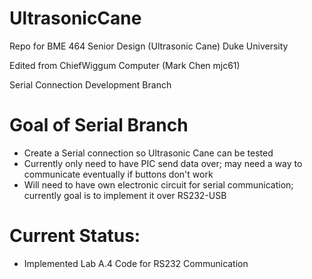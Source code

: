 # UltrasonicCane
Repo for BME 464 Senior Design (Ultrasonic Cane)
Duke University

Edited from ChiefWiggum Computer (Mark Chen mjc61)

Serial Connection Development Branch

# Goal of Serial Branch
* Create a Serial connection so Ultrasonic Cane can be tested
* Currently only need to have PIC send data over; may need a way to communicate eventually if buttons don't work
* Will need to have own electronic circuit for serial communication; currently goal is to implement it over RS232-USB

# Current Status:
* Implemented Lab A.4 Code for RS232 Communication

